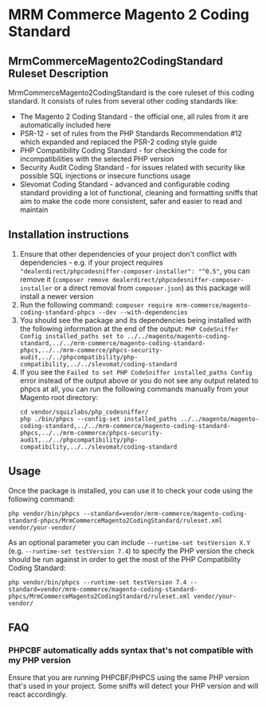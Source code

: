 # MRM Commerce Magento 2 Coding Standard

## MrmCommerceMagento2CodingStandard Ruleset Description
MrmCommerceMagento2CodingStandard is the core ruleset of this coding standard. It consists of rules from several other 
coding standards like:
- The Magento 2 Coding Standard - the official one, all rules from it are automatically included here
- PSR-12 - set of rules from the PHP Standards Recommendation #12 which expanded and replaced the PSR-2 coding
  style guide
- PHP Compatibility Coding Standard - for checking the code for incompatibilities with the selected PHP version
- Security Audit Coding Standard - for issues related with security like possible SQL injections or insecure functions
  usage
- Slevomat Coding Standard - advanced and configurable coding standard providing a lot of functional, cleaning
  and formatting sniffs that aim to make the code more consistent, safer and easier to read and maintain

## Installation instructions
1. Ensure that other dependencies of your project don't conflict with 
   dependencies - e.g. if your project requires `"dealerdirect/phpcodesniffer-composer-installer": "^0.5"`, 
   you can remove it (`composer remove dealerdirect/phpcodesniffer-composer-installer` or a direct removal from 
   `composer.json`) as this package will install a newer version
2. Run the following command: `composer require mrm-commerce/magento-coding-standard-phpcs --dev --with-dependencies`
3. You should see the package and its dependencies being installed with the following information at the 
   end of the output:
   ```PHP CodeSniffer Config installed_paths set to ../../magento/magento-coding-standard,../../mrm-commerce/magento-coding-standard-phpcs,../../mrm-commerce/phpcs-security-audit,../../phpcompatibility/php-compatibility,../../slevomat/coding-standard```
4. If you see the `Failed to set PHP CodeSniffer installed_paths Config` error instead of the output above or you do not
   see any output related to phpcs at all, you can run the following commands manually from your Magento root directory:
   ```
   cd vendor/squizlabs/php_codesniffer/
   php ./bin/phpcs --config-set installed_paths ../../magento/magento-coding-standard,../../mrm-commerce/magento-coding-standard-phpcs,../../mrm-commerce/phpcs-security-audit,../../phpcompatibility/php-compatibility,../../slevomat/coding-standard
   ```

## Usage
Once the package is installed, you can use it to check your code using the following command:
```
php vendor/bin/phpcs --standard=vendor/mrm-commerce/magento-coding-standard-phpcs/MrmCommerceMagento2CodingStandard/ruleset.xml vendor/your-vendor/
```
As an optional parameter you can include `--runtime-set testVersion X.Y` (e.g. `--runtime-set testVersion 7.4`) to
specify the PHP version the check should be run against in order to get the most of the PHP Compatibility Coding 
Standard:
```
php vendor/bin/phpcs --runtime-set testVersion 7.4 --standard=vendor/mrm-commerce/magento-coding-standard-phpcs/MrmCommerceMagento2CodingStandard/ruleset.xml vendor/your-vendor/
```

## FAQ
### PHPCBF automatically adds syntax that's not compatible with my PHP version
Ensure that you are running PHPCBF/PHPCS using the same PHP version that's used in your project. Some sniffs will detect your PHP version and will react accordingly. 

